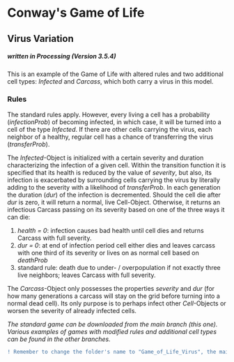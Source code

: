 # Conway's Game of Life
## Virus Variation
##### written in Processing (Version 3.5.4)

This is an example of the Game of Life with altered rules and two additional cell types: _Infected_ and _Carcass_, which both carry a virus in this model.


### Rules
The standard rules apply. However, every living a cell has a probability (_infectionProb_) of becoming infected, in which case, it will be turned into a cell of the type _Infected_. If there are other cells carrying the virus, each neighbor of a healthy, regular cell has a chance of transferring the virus (_transferProb_).

The _Infected_-Object is initialized with a certain severity and duration characterizing the infection of a given cell. Within the transition function it is specified that its health is reduced by the value of _severity_, but also, its infection is exacerbated by surrounding cells carrying the virus by literally adding to the severity with a likelihood of _transferProb_. In each generation the duration (_dur_) of the infection is decremented. Should the cell die after _dur_ is zero, it will return a normal, live Cell-Object. Otherwise, it returns an infectious Carcass passing on its severity based on one of the three ways it can die:
1. _health = 0_: infection causes bad health until cell dies and returns Carcass with full severity.
2. _dur = 0_: at end of infection period cell either dies and leaves carcass with one third of its severity or lives on as normal cell based on _deathProb_
3. standard rule: death due to under- / overpopulation if not exactly three live neighbors; leaves Carcass with full severity.

The _Carcass_-Object only possesses the properties _severity_ and _dur_ (for how many generations a carcass will stay on the grid before turning into a normal dead cell). Its only purpose is to perhaps infect other _Cell_-Objects or worsen the severity of already infected cells.



_The standard game can be downloaded from the main branch (this one). Various examples of games with modified rules and additional cell types can be found in the other branches._

```diff
! Remember to change the folder's name to "Game_of_Life_Virus", the main sketch's name, when downloading the project !
```
